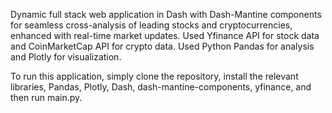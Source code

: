 Dynamic full stack web application in Dash with Dash-Mantine components for seamless cross-analysis of leading stocks and cryptocurrencies, enhanced with real-time market updates. Used Yfinance API for stock data and CoinMarketCap API for crypto data. Used Python Pandas for analysis and Plotly for visualization.

To run this application, simply clone the repository, install the relevant libraries, Pandas, Plotly, Dash, dash-mantine-components, yfinance, and then run main.py. 
